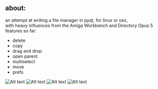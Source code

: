 about:   
---   
an attempt at writing a file manager in pyqt, for linux or osx,   
with heavy influences from the Amiga Workbench and Directory Opus 5  
features so far:
- delete
- copy
- drag and drop
- open parent
- multiselect
- move
- prefs

![Alt text](https://github.com/nsklaus/filer/blob/master/test-tree/screenshots/prefs.png?raw=true)
![Alt text](https://github.com/nsklaus/filer/blob/master/test-tree/screenshots/lister.png?raw=true)
![Alt text](https://github.com/nsklaus/filer/blob/master/test-tree/screenshots/asl_req.png.png?raw=true)
![Alt text](https://github.com/nsklaus/filer/blob/master/test-tree/screenshots/filer.png?raw=true)


